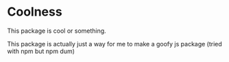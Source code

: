 # Coolness
 This package is cool or something.

 This package is actually just a way for me to make a goofy js package (tried with npm but npm dum)